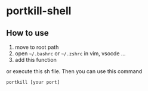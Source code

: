 # portkill-shell
## How to use
1. move to root path
2. open `~/.bashrc` or `~/.zshrc` in vim, vsocde ...
3. add this function

or execute this sh file.
Then you can use this command
```
portkill [your port]
```
